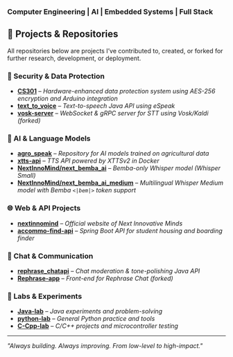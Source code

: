 
### Computer Engineering | AI | Embedded Systems | Full Stack


## 💼 Projects & Repositories

All repositories below are projects I’ve contributed to, created, or forked for further research, development, or deployment.

### 🔐 Security & Data Protection

* **[CS301](https://github.com/SilasChalwe/CS301)** – *Hardware-enhanced data protection system using AES-256 encryption and Arduino integration* 
* **[text\_to\_voice](https://github.com/SilasChalwe/text_to_voice)** – *Text-to-speech Java API using eSpeak* 
* **[vosk-server](https://github.com/SilasChalwe/vosk-server)** – *WebSocket & gRPC server for STT using Vosk/Kaldi (forked)* 

### 🧠 AI & Language Models

* **[agro\_speak](https://github.com/SilasChalwe/agro_speak)** – *Repository for AI models trained on agricultural data* 
* **[xtts-api](https://github.com/SilasChalwe/xtts-api)** – *TTS API powered by XTTSv2 in Docker* 
* **[NextInnoMind/next\_bemba\_ai](https://huggingface.co/NextInnoMind/next_bemba_ai)** – *Bemba-only Whisper model (Whisper Small)* 
* **[NextInnoMind/next\_bemba\_ai\_medium](https://huggingface.co/NextInnoMind/next_bemba_ai_medium)** – *Multilingual Whisper Medium model with Bemba `<|bem|>` token support* 

### 🌐 Web & API Projects

* **[nextinnomind](https://github.com/SilasChalwe/nextinnomind)** – *Official website of Next Innovative Minds* 
* **[accommo-find-api](https://github.com/SilasChalwe/accommo-find-api)** – *Spring Boot API for student housing and boarding finder* 


### 💬 Chat & Communication

* **[rephrase\_chatapi](https://github.com/SilasChalwe/rephrase_chatapi)** – *Chat moderation & tone-polishing Java API* 
* **[Rephrase-app](https://github.com/SilasChalwe/Rephrase-app)** – *Front-end for Rephrase Chat (forked)* 

### 🔬 Labs & Experiments

* **[Java-lab](https://github.com/SilasChalwe/Java-lab)** – *Java experiments and problem-solving* 
* **[python-lab](https://github.com/SilasChalwe/python-lab)** – *General Python practice and tools*
* **[C-Cpp-lab](https://github.com/SilasChalwe/C-Cpp-lab)** – *C/C++ projects and microcontroller testing*

---

*"Always building. Always improving. From low-level to high-impact."*
